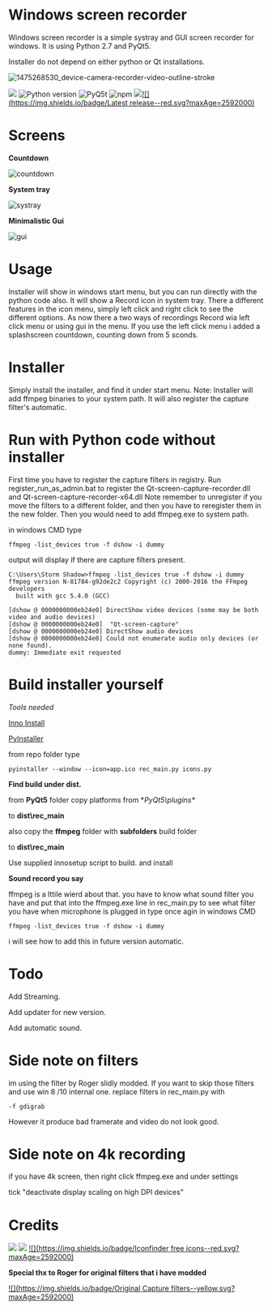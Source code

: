 # **Windows screen recorder**

Windows screen recorder is a simple systray and GUI screen recorder for windows. It is using Python 2.7 and PyQt5.

Installer do not depend on either python or Qt installations.


![1475268530_device-camera-recorder-video-outline-stroke](https://cloud.githubusercontent.com/assets/3592375/18997872/96fd543a-8736-11e6-8487-0bdc51673f49.png)

[![](https://img.shields.io/badge/Twitter--blue.svg?maxAge=2592000)](https://twitter.com/zadow28) ![Python version](https://img.shields.io/badge/python-2.7-brightgreen.svg?maxAge=2592000) ![PyQ5t](https://img.shields.io/badge/PyQt5-5.6-orange.svg) ![npm](https://img.shields.io/npm/l/express.svg?maxAge=2592000) [![](https://img.shields.io/badge/Donate-Paypal-blue.svg?maxAge=2592000)](https://www.paypal.com/cgi-bin/webscr?cmd=_s-xclick&hosted_button_id=8KXM6W2JVRUWL)[![](https://img.shields.io/badge/Latest release--red.svg?maxAge=2592000)](https://github.com/techbliss/Windows_Screenrecorder/releases/tag/1.0)

# **Screens**

**Countdown**

![countdown](https://cloud.githubusercontent.com/assets/3592375/18998349/a529e210-8738-11e6-9fd0-a9c6264fc3d7.png)

**System tray**

![systray](https://cloud.githubusercontent.com/assets/3592375/18998381/cbffc7ba-8738-11e6-973f-51f3f6dd6b2d.png)

**Minimalistic Gui**

![gui](https://cloud.githubusercontent.com/assets/3592375/19000314/3bd09b42-8742-11e6-9bb3-01759b567c42.png)

# **Usage**

Installer will show in windows start menu, but you can run directly with the python code also.
It will show a Record icon in system tray.
There a different features in the icon menu, simply left click and right click to see the different options.
As now there a two ways of recordings
Record wia left click menu or using gui in the menu.
If you use the left click menu i added a splashscreen countdown, counting down from 5 sconds.

# **Installer**

Simply install the installer, and find it under start menu.
Note: Installer will add ffmpeg binaries to your system path.
It will also register the capture filter's automatic. 

# **Run with Python code without installer**

First time you have to register the capture filters in registry.
Run register_run_as_admin.bat to register the Qt-screen-capture-recorder.dll and Qt-screen-capture-recorder-x64.dll
Note remember to unregister if you move the filters to a different folder, and then you have to reregister them in the new folder.
Then you would need to add ffmpeg.exe to system path. 

in windows CMD type

`ffmpeg -list_devices true -f dshow -i dummy`

output will display if there are capture filters present.

```
C:\Users\Storm Shadow>ffmpeg -list_devices true -f dshow -i dummy
ffmpeg version N-81784-g92de2c2 Copyright (c) 2000-2016 the FFmpeg developers
  built with gcc 5.4.0 (GCC)

[dshow @ 0000000000eb24e0] DirectShow video devices (some may be both video and audio devices)
[dshow @ 0000000000eb24e0]  "Qt-screen-capture"
[dshow @ 0000000000eb24e0] DirectShow audio devices
[dshow @ 0000000000eb24e0] Could not enumerate audio only devices (or none found).
dummy: Immediate exit requested
```

# **Build installer yourself**
*Tools needed*

[Inno Install](http://www.jrsoftware.org/isinfo.php)

[PyInstaller](https://github.com/pyinstaller/pyinstaller)

from repo folder type

`pyinstaller --window --icon=app.ico rec_main.py icons.py`


**Find build under dist.**

from **PyQt5** folder copy platforms from **PyQt5\plugins\**


to **dist\rec_main**

also copy the **ffmpeg** folder with **subfolders** build folder 

to **dist\rec_main**

Use supplied innosetup script to build. and install

**Sound record you say**

ffmpeg is a lttile wierd about that.
you have to know what sound filter you have and put that into the ffmpeg.exe line in rec_main.py 
to see what filter you have when microphone is plugged in type once agin in windows CMD

`ffmpeg -list_devices true -f dshow -i dummy`

i will see how to add this in future version automatic.

# **Todo**
Add Streaming.

Add updater for new version.

Add automatic sound.

# **Side note on filters**

im using the filter by Roger slidly modded.
If you want to skip those filters and use win 8 /10 internal one.
replace filters in rec_main.py with

`-f gdigrab`

However it produce bad framerate and video do not look good.

# **Side note on 4k recording**

if you have 4k screen, then right click ffmpeg.exe and under settings 

tick "deactivate display scaling on high DPI devices" 

# **Credits**
[![](https://img.shields.io/badge/ffmpeg--green.svg?maxAge=2592000)](httphttps://ffmpeg.org/)
[![](https://img.shields.io/badge/Pyinstaller--blue.svg?maxAge=2592000)](https://github.com/pyinstaller/pyinstaller)
[![](https://img.shields.io/badge/Iconfinder free icons--red.svg?maxAge=2592000)](https://www.iconfinder.com)

**Special thx to Roger for original filters that i have modded**

[![](https://img.shields.io/badge/Original Capture filters--yellow.svg?maxAge=2592000)](https://github.com/rdp/screen-capture-recorder-to-video-windows-free)


